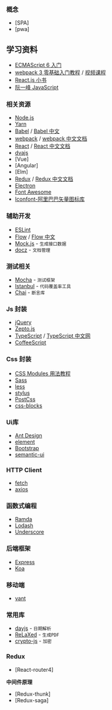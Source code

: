 
### 概念

* [SPA]
* [pwa]



## 学习资料

* [ECMAScript 6 入门](http://es6.ruanyifeng.com/)
* [webpack 3 零基础入门教程](https://love2.io/@hfpp2012/doc/webpack-tutorial) / [视频课程](https://www.rails365.net/playlists/webpack-3-ling-ji-chu-ru-men-shi-pin-jiao-cheng)
* [React.js 小书](http://huziketang.mangojuice.top/books/react/)
* [阮一峰 JavaScript](http://www.ruanyifeng.com/blog/javascript/)



### 相关资源

* [Node.js](https://nodejs.org/)
* [Yarn](https://yarnpkg.com/lang/en/)
* [Babel](https://babeljs.io/) / [Babel 中文](https://www.babeljs.cn/)
* [webpack](https://webpack.js.org/) / [webpack 中文文档](https://webpack.js.org/)
* [React](https://reactjs.org/) / [React 中文文档](https://doc.react-china.org/)
* [dvajs](https://dvajs.com/)
* [Vue]
* [Angular]
* [Elm]
* [Redux](https://redux.js.org/) / [Redux 中文文档](http://cn.redux.js.org/)
* [Electron](https://electronjs.org/)
* [Font Awesome](https://fontawesome.com/)
* [Iconfont-阿里巴巴矢量图标库](http://www.iconfont.cn/)



### 辅助开发


* [ESLint](https://eslint.org/)
* [Flow](https://flow.org/en/) / [Flow 中文](https://zhenyong.github.io/flowtype/)
* [Mock.js](https://github.com/nuysoft/Mock) - `生成接口数据`
* [docz](https://github.com/pedronauck/docz) - `文档管理`


### 测试相关

* [Mocha](https://mochajs.org/) - `测试框架`
* [Istanbul](https://istanbul.js.org/) - `代码覆盖率工具`
* [Chai](http://www.chaijs.com/) - `断言库`



### Js 封装

* [jQuery](https://jquery.com/)
* [Zepto.js](http://zeptojs.com/)
* [TypeScript](https://www.typescriptlang.org/) / [TypeScript 中文网](https://www.tslang.cn/)
* [CoffeeScript](https://coffeescript.org/)


### Css 封装

* [CSS Modules 用法教程](http://www.ruanyifeng.com/blog/2016/06/css_modules.html)
* [Sass](https://sass-lang.com/)
* [less](http://lesscss.org/)
* [stylus](http://stylus-lang.com/)
* [PostCss](https://postcss.org/)
* [css-blocks](https://github.com/linkedin/css-blocks)



### Ui库

* [Ant Design](https://ant.design/index-cn)
* [element](http://element.eleme.io/)
* [Bootstrap](https://getbootstrap.com/)
* [semantic-ui](https://semantic-ui.com/)


### HTTP Client

* [fetch](https://github.com/github/fetch)
* [axios](https://github.com/axios/axios)


### 函数式编程

* [Ramda](https://ramdajs.com/)
* [Lodash](https://lodash.com/)
* [Underscore](https://underscorejs.org/)


### 后端框架

* [Express](http://expressjs.com/)
* [Koa](https://koajs.com/)


### 移动端

* [vant](https://github.com/youzan/vant)



### 常用库

* [dayjs](https://github.com/iamkun/dayjs) - `日期解析`
* [ReLaXed](https://github.com/RelaxedJS/ReLaXed) - `生成PDF`
* [crypto-js](https://github.com/brix/crypto-js) - `加密`


### Redux

* [React-router4]


**中间件原理**

* [Redux-thunk]
* [Redux-saga]





